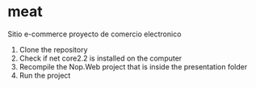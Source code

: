 # meat
Sitio e-commerce proyecto de comercio electronico

1) Clone the repository
2) Check if net core2.2 is installed on the computer
3) Recompile the Nop.Web project that is inside the presentation folder
4) Run the project
